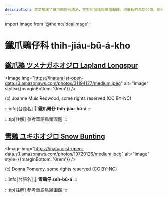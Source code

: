 ```yaml
---
description: 本文整理了鐵爪鵐的台語名，並對照英語與華語翻譯，與最新的鳥類分類，期待能夠供未來的台語鳥類圖鑑當作參考
---
```


import Image from '@theme/IdealImage';

# 鐵爪鵐仔科 thih-jiáu-bû-á-kho

## [鐵爪鵐 ツメナガホオジロ Lapland Longspur](https://ebird.org/species/laplon)

<Image img="https://inaturalist-open-data.s3.amazonaws.com/photos/31194127/medium.jpeg" alt="image" style={{marginBottom: '0rem'}} />

<div className="image-caption">
(c) Joanne Muis Redwood, some rights reserved (CC BY-NC)
</div>

:::info[台語名]
🎯 **鐵爪鵐仔 thih-jiáu-bû-á**
:::

:::tip[註解]
參考華語鳥類圖鑑
:::

## [雪鵐 ユキホオジロ Snow Bunting](https://ebird.org/species/snobun)

<Image img="https://inaturalist-open-data.s3.amazonaws.com/photos/19720126/medium.jpeg" alt="image" style={{marginBottom: '0rem'}} />

<div className="image-caption">
(c) Donna Pomeroy, some rights reserved (CC BY-NC)
</div>

:::info[台語名]
🎯 **雪鵐仔 seh-bû-á**
:::

:::tip[註解]
參考華語鳥類圖鑑
:::
